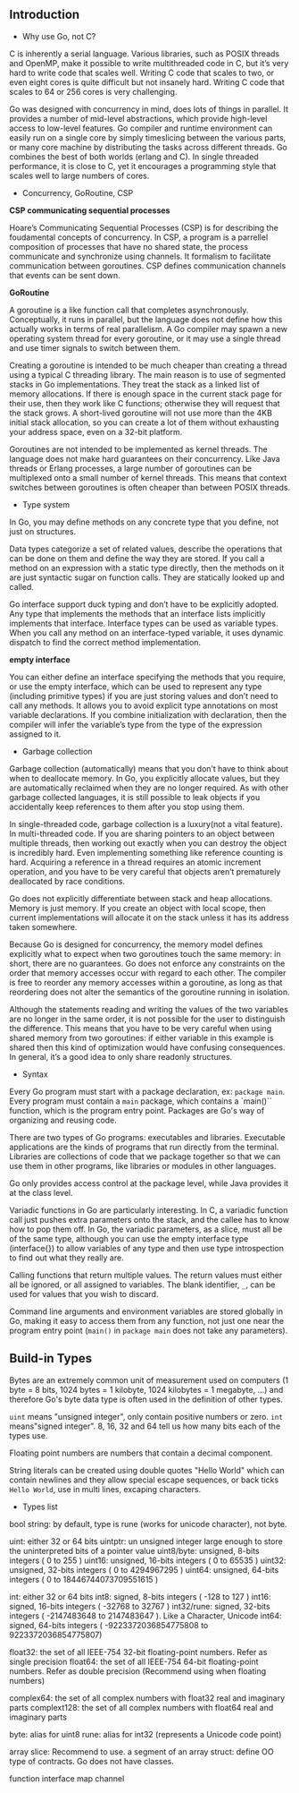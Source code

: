 ## Introduction

- Why use Go, not C?

C is inherently a serial language. Various libraries, such as POSIX threads and OpenMP, make it possible to write multithreaded code in C, but it’s very hard to write code that scales well. Writing C code that scales to two, or even eight cores is quite difficult but not insanely hard. Writing C code that scales to 64 or 256 cores is very challenging.

Go was designed with concurrency in mind, does lots of things in parallel. It provides a number of mid-level abstractions, which provide high-level access to low-level features. Go compiler and runtime environment can easily run on a single core by simply timeslicing between the various parts, or many core machine by distributing the tasks across different threads. Go combines the best of both worlds (erlang and C). In single threaded performance, it is close to C, yet it encourages a programming style that scales well to large numbers of cores.

- Concurrency, GoRoutine, CSP

**CSP communicating sequential processes**

Hoare’s Communicating Sequential Processes (CSP) is for describing the foudamental concepts of concurrency. In CSP, a program is a parrellel composition of processes that have no shared state, the process communicate and synchronize using channels. It formalism to facilitate communication between goroutines. CSP defines communication channels that events can be sent down.

**GoRoutine**

A goroutine is a like function call that completes asynchronously. Conceptually, it runs in parallel, but the language does not define how this actually works in terms of real parallelism. A Go compiler may spawn a new operating system thread for every goroutine, or it may use a single thread and use timer signals to switch between them.

Creating a goroutine is intended to be much cheaper than creating a thread using a typical C threading library. The main reason is to use of segmented stacks in Go implementations. They treat the stack as a linked list of memory allocations. If there is enough space in the current stack page for their use, then they work like C functions; otherwise they will request that the stack grows. A short-lived goroutine will not use more than the 4KB initial stack allocation, so you can create a lot of them without exhausting your
address space, even on a 32-bit platform.

Goroutines are not intended to be implemented as kernel threads. The language does not make hard guarantees on their concurrency. Like Java threads or Erlang processes, a large number of goroutines can be multiplexed onto a small number of kernel threads. This means that context switches between goroutines is often cheaper than between POSIX threads.

- Type system

In Go, you may define methods on any concrete type that you define, not just on structures.

Data types categorize a set of related values, describe the operations that can be done on them and define the way they are stored. If you call a method on an expression with a static type directly, then the methods on it are just syntactic sugar on function calls. They are statically looked up and called.

Go interface support duck typing and don’t have to be explicitly adopted. Any type that implements the methods that an interface lists implicitly implements that interface. Interface types can be used as variable types. When you call any method on an interface-typed variable, it uses dynamic dispatch to find the correct method implementation.

**empty interface**

You can either define an interface specifying the methods that you require, or use the empty interface, which can be used to represent any type (including primitive types) if you are just storing values and don’t need to call any methods. It allows you to avoid explicit type annotations on most variable declarations. If you combine initialization with declaration, then the compiler will infer the variable’s type from the type of the expression assigned to it.

- Garbage collection

Garbage collection (automatically) means that you don’t have to think about when to deallocate memory. In Go, you explicitly allocate values, but they are automatically reclaimed when they are no longer required. As with other garbage collected languages, it is still possible to leak objects if you accidentally keep references to them after you stop using them.

In single-threaded code, garbage collection is a luxury(not a vital feature). In multi-threaded code. If you are sharing pointers to an object between multiple threads, then working out exactly when you can destroy the object is incredibly hard. Even implementing something like reference counting is hard. Acquiring a reference in a thread requires an atomic increment operation, and you have to be very careful that objects aren’t prematurely deallocated by race conditions.

Go does not explicitly differentiate between stack and heap allocations. Memory is just memory. If you create an object with local scope, then current implementations will allocate it on the stack unless it has its address taken somewhere.

Because Go is designed for concurrency, the memory model defines explicitly what to expect when two goroutines touch the same memory: in short, there are no guarantees. Go does not enforce any constraints on the order that memory accesses occur with regard to each other. The compiler is free to reorder any memory accesses within a goroutine, as long as that reordering does not alter the semantics of the goroutine running in isolation.

Although the statements reading and writing the values of the two variables are no longer in the same order, it is not possible for the user to distinguish the difference. This means that you have to be very careful when using shared memory from two goroutines: if either variable in this example is shared then this kind of optimization would have confusing consequences. In general, it’s a good idea to only share readonly structures.

- Syntax

Every Go program must start with a package declaration, ex: `package main`. Every program must contain a `main` package, which contains a `main()`` function, which is the program entry point. Packages are Go's way of organizing and reusing code.

There are two types of Go programs: executables and libraries. Executable applications are the kinds of programs that run directly from the terminal. Libraries are collections of code that we package together so that we can use them in other programs, like libraries or modules in other languages.

Go only provides access control at the package level, while Java provides it at the class level.

Variadic functions in Go are particularly interesting. In C, a variadic function call just pushes extra parameters onto the stack, and
the callee has to know how to pop them off. In Go, the variadic parameters, as a slice, must all be of the same type, although you can use the empty interface type (interface{}) to allow variables of any type and then use type introspection to find out what they really are.

Calling functions that return multiple values. The return values must either all be ignored, or all assigned to variables. The blank identifier, `_`, can be used for values that you wish to discard.

Command line arguments and environment variables are stored globally in Go, making it easy to access them from any function, not just one near the program entry point (`main()` in `package main` does not take any parameters).

## Build-in Types

Bytes are an extremely common unit of measurement used on computers (1 byte = 8 bits, 1024 bytes = 1 kilobyte, 1024 kilobytes = 1 megabyte, …) and therefore Go's byte data type is often used in the definition of other types.

`uint` means "unsigned integer", only contain positive numbers or zero. `int` means"signed integer". 8, 16, 32 and 64 tell us how many bits each of the types use.

Floating point numbers are numbers that contain a decimal component.

String literals can be created using double quotes "Hello World" which can contain newlines and they allow special escape sequences, or back ticks `Hello World`, use in multi lines, excaping characters.


- Types list

bool
string: by default, type is rune (works for unicode character), not byte.

uint: either 32 or 64 bits
uintptr: un unsigned integer large enough to store the uninterpreted bits of a pointer value
uint8/byte: unsigned, 8-bits integers ( 0 to 255 )
uint16: unsigned, 16-bits integers ( 0 to 65535 )
uint32: unsigned, 32-bits integers ( 0 to 4294967295 )
uint64: unsigned, 64-bits integers ( 0 to 18446744073709551615 )

int: either 32 or 64 bits
int8: signed, 8-bits integers ( -128 to 127 )
int16: signed, 16-bits integers ( -32768 to 32767 )
int32/rune: signed, 32-bits integers ( -2147483648 to 2147483647 ). Like a Character, Unicode
int64: signed, 64-bits integers ( -9223372036854775808 to 9223372036854775807)

float32: the set of all IEEE-754 32-bit floating-point numbers. Refer as single precision
float64: the set of all IEEE-754 64-bit floating-point numbers. Refer as double precision (Recommend using when floating numbers)

complex64: the set of all complex numbers with float32 real and imaginary parts
complext128: the set of all complex numbers with float64 real and imaginary parts

byte: alias for uint8
rune: alias for int32 (represents a Unicode code point)

array
slice: Recommend to use. a segment of an array
struct: define OO type of contracts. Go does not have classes.

function
interface
map
channel
